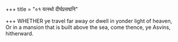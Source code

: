 +++
title = "०१ यत्स्थो दीर्घप्रसद्मनि"

+++
WHETHER ye travel far away or dwell in yonder light of heaven,  
     Or in a mansion that is built above the sea, come thence, ye Asvins, hitherward.